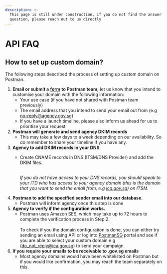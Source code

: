 ```yaml
---
description: >-
  This page is still under construction, if you do not find the answer to your
  question, please reach out to us directly
---
```


# API FAQ

## How to set up custom domain?

The following steps described the process of setting up custom domain on Postman.

1. **Email or submit a** [**form**](https://go.gov.sg/postman-contact-us) **to Postman team,** let us know that you intend to customise your domain with the following information:
   * Your use case (if you have not shared with Postman team previously)
   * The email address that you intend to send your email out from (e.g no-reply@agency.gov.sg)
   * If you have a launch timeline, please also inform us ahead for us to prioritise your request
2. **Postman will generate and send agency DKIM records**&#x20;
   * This may take a few days to a week depending on our availability. So do remember to share your timeline if you have any.&#x20;
3. **Agency to add DKIM records in your DNS**.
   *   Create CNAME records in DNS (ITSM/DNS Provider) and add the DKIM files.

       \
       _If you do not have access to your DNS records, you should speak to your ITD who has access to your agency domain (this is the domain that you want to send the email from, e.g_ [_ica.gov.sg_](http://ica.gov.sg)_) on ITSM._
4. **Postman to add the specified sender email into our database.**
   * Postman will inform agency once this step is done
5. **Agency to verify if the configuration works.**
   * Postman uses Amazon SES, which may take up to 72 hours to complete the verification process in Step 2.\
     \
     To check if you the domain configuration is done, you can either try sending an email using API or log into [PostmanSG](http://postman.gov.sg/) portal and see if you are able to select your custom domain e.g ([do\_not\_reply@ica.gov.sg](mailto:do\_not\_reply@ica.gov.sg)) to send your campaign.
6. **If you require your emails to be receivable to .gov.sg emails**
   * Most agency domains would have been whitelisted on Postman but if you would like confirmation, you may reach the team separately on this.
